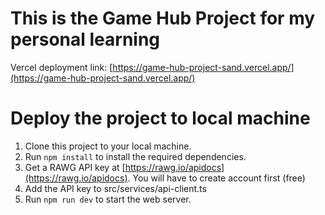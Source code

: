# This is the Game Hub Project for my personal learning

Vercel deployment link: [https://game-hub-project-sand.vercel.app/](https://game-hub-project-sand.vercel.app/)


# Deploy the project to local machine

1. Clone this project to your local machine.
2. Run ```npm install``` to install the required dependencies.
3. Get a RAWG API key at [https://rawg.io/apidocs](https://rawg.io/apidocs). You will have to create account first (free)
4. Add the API key to src/services/api-client.ts
5. Run ```npm run dev``` to start the web server.
